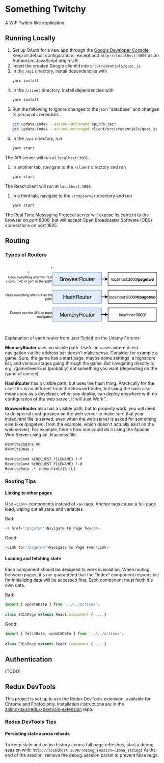 # Something Twitchy

A WIP Twitch-like application.

## Running Locally
1. Set up OAuth for a new app through the [Google Developer Console](http://console.developers.google.com/). Keep all default configurations, except add `http://localhost:3000` as an Authorized JavaScript origin URI.
1. Insert the created Google clientId into `src/credentials/gapi.js`.
1. In the `/api` directory, install dependencies with
	```bash
	yarn install
	```
1. In the `/client` directory, install dependencies with
	```bash
	yarn install
	```
1. Run the following to ignore changes to the json "database" and changes to personal credentials.
	```bash
	git update-index --assume-unchanged api/db.json
	git update-index --assume-unchanged client/src/credentials/gapi.js
	```
1. In the `/api` directory, run
	```bash
	yarn start
	```
The API server will run at `localhost:3001` .
1. In another tab, navigate to the `/client` directory and run
	```bash
	yarn start
	```
The React client will run at `localhost:3000`.
1. In a third tab, navigate to the `/rtmpserver` directory and run
	```bash
	yarn start
	```
The Real Time Messaging Protocol server will expose its content to the browser on port 8000, but will accept Open Broadcaster Software (OBS) connections on port 1935.

## Routing

### Types of Routers
![Image of React-Router router types](./screenshots/router_info.png)

Explanation of each router from user [Torleif](https://www.udemy.com/user/torleif-berger/) on the Udemy Forums:

**MemoryRouter** uses no visible path. Useful in cases where direct navigation via the address bar doesn't make sense. Consider for example a game. Sure, the game has a start page, maybe some settings, a highscore list, and various stages going through the game. But navigating directly to e.g. /game/level/5 is (probably) not something you want (depending on the game of course).

**HashRouter** has a visible path, but uses the hash thing. Practically for the user this is no different from the BrowserRouter, but using the hash also means you as a developer, when you deploy, can deploy anywhere with no configuration of the web server. It will Just Work™.

**BrowserRouter** also has a visible path, but to properly work, you will need to do special configuration on the web server to make sure that your index.html file is served, even when the web server is asked for something else (like /pagetwo, from the example, which doesn't actually exist on the web server). For example, here's how one could do it using the Apache Web Server using an .htaccess file:
```
RewriteEngine on
RewriteBase /

RewriteCond %{REQUEST_FILENAME} !-f
RewriteCond %{REQUEST_FILENAME} !-d
RewriteRule .* index.html/$0 [L]
```

### Routing Tips

#### Linking to other pages
Use `<Link>` components instead of `<a>` tags. Anchor tags cause a full page load, wiping out all state and variables.

Bad:
```javascript
<a href="/pagetwo">Navigate to Page Two</a>
```

Good:
```javascript
<Link to="/pagetwo">Navigate to Page Two</Link>
```

#### Loading and fetching state
Each component should be designed to work in isolation. When routing between pages, it's not guaranteed that the "index" component responsible for initializing data will be accessed first. Each component must fetch it's own data.

Bad:
```javascript
import { updateData } from '../../actions';

class EditPage extends React.Component { ... }
```

Good:
```javascript
import { fetchData, updateData } from '../../actions';

class EditPage extends React.Component { ... }
```

## Authentication
[TODO]

## Redux DevTools
This project is set up to use the Redux DevTools extension, available for Chrome and Firefox only. Installation instructions are in the [zalmoxisus/redux-devtools-extension](https://github.com/zalmoxisus/redux-devtools-extension#installation) repo.

### Redux DevTools Tips

#### Persisting state across reloads
To keep state and action history across full page refreshes, start a debug session with:
```http://localhost:3000/?debug_session=[some_string]```
At the end of the session, remove the debug_session param to prevent false bugs.